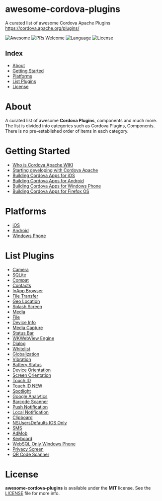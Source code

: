 # awesome-cordova-plugins
A curated list of awesome Cordova Apache Plugins https://cordova.apache.org/plugins/

[![Awesome](https://cdn.rawgit.com/sindresorhus/awesome/d7305f38d29fed78fa85652e3a63e154dd8e8829/media/badge.svg)](https://github.com/sindresorhus/awesome)
[![PRs Welcome](https://img.shields.io/badge/PRs-welcome-brightgreen.svg)](http://makeapullrequest.com)
[![Language](https://img.shields.io/badge/language-objective--c-green.svg)](https://developer.apple.com/reference/objectivec)
[![License](https://img.shields.io/badge/license-MIT-blue.svg)](https://github.com/rdn87/cordova-plugin-gctouch-id/blob/master/LICENSE)

## Index

- [About](#about)
- [Getting Started](#getting-started)
- [Platforms](#platforms)
- [List Plugins](#list-plugins)
- [License](#license)

# About

A curated list of awesome **Cordova Plugins**, components and much more.
The list is divided into categories such as Cordova Plugins, Components. 
There is no pre-established order of items in each category.

# Getting Started

* [Who is Cordova Apache WIKI](https://it.wikipedia.org/wiki/Apache_Cordova)
* [Starting developing with Cordova Apache](https://cordova.apache.org/#getstarted)
* [Building Cordova Apps for iOS](https://cordova.apache.org/docs/en/latest/guide/platforms/ios/)
* [Building Cordova Apps for Android](https://cordova.apache.org/docs/en/latest/guide/platforms/android/)
* [Building Cordova Apps for Windows Phone](https://cordova.apache.org/docs/en/7.x/guide/platforms/wp8/)
* [Building Cordova Apps for Firefox OS](https://hacks.mozilla.org/2014/02/building-cordova-apps-for-firefox-os/)

# Platforms

* [iOS](https://github.com/apache/cordova-ios)
* [Android](https://github.com/apache/cordova-android)
* [Windows Phone](https://github.com/apache/cordova-wp8)

# List Plugins
* [Camera](https://github.com/apache/cordova-plugin-camera)
* [SQLite](https://github.com/litehelpers/Cordova-sqlite-storage)
* [Compat](https://github.com/apache/cordova-plugin-compat)
* [Contacts](https://github.com/apache/cordova-plugin-contacts)
* [InApp Browser](https://github.com/apache/cordova-plugin-inappbrowser)
* [File Transfer](https://github.com/apache/cordova-plugin-file-transfer)
* [Geo Location](https://github.com/apache/cordova-plugin-geolocation)
* [Splash Screen](https://github.com/apache/cordova-plugin-splashscreen)
* [Media](https://github.com/apache/cordova-plugin-media)
* [File](https://github.com/apache/cordova-plugin-file)
* [Device Info](https://github.com/apache/cordova-plugin-device)
* [Media Capture](https://github.com/apache/cordova-plugin-media-capture)
* [Status Bar](https://github.com/apache/cordova-plugin-statusbar)
* [WKWebView Engine](https://github.com/apache/cordova-plugin-wkwebview-engine)
* [Dialog](https://github.com/apache/cordova-plugin-dialogs)
* [Whitelist](https://github.com/apache/cordova-plugin-whitelist)
* [Globalization](https://github.com/apache/cordova-plugin-globalization)
* [Vibration](https://github.com/apache/cordova-plugin-vibration)
* [Battery Status](https://github.com/apache/cordova-plugin-battery-status)
* [Device Orientation](https://github.com/apache/cordova-plugin-device-orientation)
* [Screen Orientation](https://github.com/apache/cordova-plugin-screen-orientation)
* [Touch ID](https://github.com/EddyVerbruggen/cordova-plugin-touch-id)
* [Touch ID NEW](https://github.com/rdn87/cordova-plugin-gctouch-id)
* [Spotlight](https://github.com/johanblomgren/cordova-plugin-indexappcontent)
* [Google Analytics](https://github.com/danwilson/google-analytics-plugin)
* [Barcode Scanner](https://github.com/phonegap/phonegap-plugin-barcodescanner)
* [Push Notification](https://github.com/phonegap/phonegap-plugin-push)
* [Local Notification](https://github.com/phonegap/phonegap-plugin-local-notification)
* [Clipboard](https://github.com/VersoSolutions/CordovaClipboard)
* [NSUsersDefaults IOS Only](https://github.com/rdn87/cordova-plugin-gcnsusersdefaults)
* [SMS](https://github.com/cordova-sms/cordova-sms-plugin)
* [AdMob](https://www.npmjs.com/package/cordova-plugin-admobpro)
* [Keyboard](https://www.npmjs.com/package/cordova-plugin-keyboard)
* [WebSQL Only Windows Phone](https://www.npmjs.com/package/cordova-plugin-websql)
* [Privacy Screen](https://www.npmjs.com/package/cordova-plugin-privacyscreen)
* [QR Code Scanner](https://www.npmjs.com/package/cordova-plugin-qrscanner)

# License

**awesome-cordova-plugins** is available under the **MIT** license. See the [LICENSE](https://github.com/rdn87/awesome-cordova-plugins/blob/master/LICENSE) file for more info.
